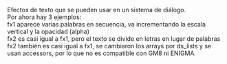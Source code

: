 Efectos de texto que se pueden usar en un sistema de diálogo.  
Por ahora hay 3 ejemplos:  
fx1 aparece varias palabras en secuencia, va incrementando la escala vertical y la opacidad (alpha)  
fx2 es casi igual a fx1, pero el texto se divide en letras en lugar de palabras  
fx2 también es casi igual a fx1, se cambiaron los arrays por ds_lists y se usan accessors, por lo que no es compatible con GM8 ni ENIGMA  
